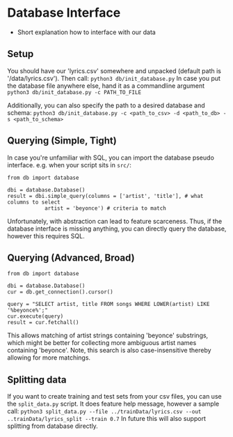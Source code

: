 # Database Interface

* Short explanation how to interface with our data

## Setup
You should have our 'lyrics.csv' somewhere and unpacked (default path is '/data/lyrics.csv'). Then call:
`python3 db/init_database.py`
In case you put the database file anywhere else, hand it as a commandline argument
`python3 db/init_database.py -c PATH_TO_FILE`

Additionally, you can also specify the path to a desired database and schema: `python3 db/init_database.py -c <path_to_csv> -d <path_to_db> -s <path_to_schema>`

## Querying (Simple, Tight)
In case you're unfamiliar with SQL, you can import the database pseudo interface.
e.g. when your script sits in `src/`:

```
from db import database

dbi = database.Database()
result = dbi.simple_query(columns = ['artist', 'title'], # what columns to select
            artist = 'beyonce') # criteria to match
```

Unfortunately, with abstraction can lead to feature scarceness. Thus, if the database interface is missing anything, you can directly query the database, however this requires SQL.

## Querying (Advanced, Broad)

```
from db import database

dbi = database.Database()
cur = db.get_connection().cursor()

query = "SELECT artist, title FROM songs WHERE LOWER(artist) LIKE '%beyonce%';"
cur.execute(query)
result = cur.fetchall()
```

This allows matching of artist strings containing 'beyonce' substrings, which might be better for collecting more ambiguous artist names containing 'beyonce'. Note, this search is also case-insensitive thereby allowing for more matchings.

## Splitting data

If you want to create training and test sets from your csv files, you can use the `split_data.py` script. It does feature help message, however a sample call:
`python3 split_data.py --file ../trainData/lyrics.csv --out ..trainData/lyrics_split --train 0.7`
In future this will also support splitting from database directly.
